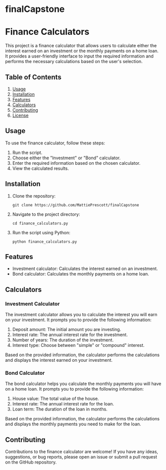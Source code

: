 # finalCapstone
# Finance Calculators

This project is a finance calculator that allows users to calculate either the interest earned on an investment or the monthly payments on a home loan. It provides a user-friendly interface to input the required information and performs the necessary calculations based on the user's selection.

## Table of Contents

1. [Usage](#usage)
2. [Installation](#installation)
3. [Features](#features)
4. [Calculators](#calculators)
5. [Contributing](#contributing)
6. [License](#license)

## Usage

To use the finance calculator, follow these steps:

1. Run the script.
2. Choose either the "Investment" or "Bond" calculator.
3. Enter the required information based on the chosen calculator.
4. View the calculated results.

## Installation

1. Clone the repository:

   ```
   git clone https://github.com/MattiePrescott/finalCapstone
   ```

2. Navigate to the project directory:

   ```
   cd finance_calculators.py
   ```

3. Run the script using Python:

   ```
   python finance_calculators.py
   ```

## Features

- Investment calculator: Calculates the interest earned on an investment.
- Bond calculator: Calculates the monthly payments on a home loan.

## Calculators

### Investment Calculator

The investment calculator allows you to calculate the interest you will earn on your investment. It prompts you to provide the following information:

1. Deposit amount: The initial amount you are investing.
2. Interest rate: The annual interest rate for the investment.
3. Number of years: The duration of the investment.
4. Interest type: Choose between "simple" or "compound" interest.

Based on the provided information, the calculator performs the calculations and displays the interest earned on your investment.

### Bond Calculator

The bond calculator helps you calculate the monthly payments you will have on a home loan. It prompts you to provide the following information:

1. House value: The total value of the house.
2. Interest rate: The annual interest rate for the loan.
3. Loan term: The duration of the loan in months.

Based on the provided information, the calculator performs the calculations and displays the monthly payments you need to make for the loan.

## Contributing

Contributions to the finance calculator are welcome! If you have any ideas, suggestions, or bug reports, please open an issue or submit a pull request on the GitHub repository.
